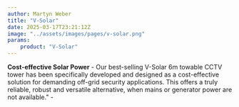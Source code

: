 ```yaml
---
author: Martyn Weber
title: "V-Solar"
date: 2025-03-17T23:21:12Z
image: "../assets/images/pages/v-solar.png"
params:
    product: "V-Solar"
---
```


<strong>Cost-effective Solar Power</strong> - Our best-selling V-Solar 6m towable CCTV tower has been specifically developed and designed as a cost-effective solution for demanding off-grid security applications. This offers a truly reliable, robust and versatile alternative, when mains or generator power are not available."
    - 